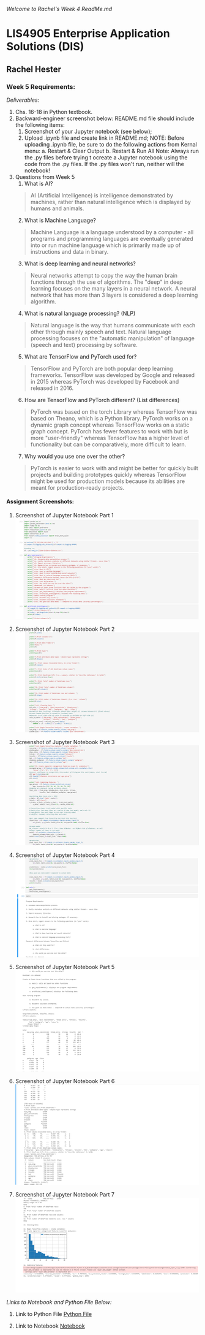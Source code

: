*Welcome to Rachel's Week 4 ReadMe.md*

>

# LIS4905 Enterprise Application Solutions (DIS)

## Rachel Hester

### Week 5 Requirements:

*Deliverables:*

1. Chs. 16-18 in Python textbook.
2. Backward-engineer screenshot below: README.md file should include the 
   following items:
	1. Screenshot of your Jupyter notebook (see below);
	2. Upload .ipynb file and create link in README.md; NOTE: Before uploading .ipynb file, be sure to do the following actions from Kernal menu: a. Restart & Clear Output b. Restart & Run All Note: Always run the .py files before trying t ocreate a Jupyter notebook using the code from the .py files. If the .py files won't run, neither will the notebook!
3. Questions from Week 5
	1. What is AI? 
	> AI (Artificial Intelligence) is intelligence demonstrated by machines, rather than natural intelligence which is displayed by humans and animals.
	2. What is Machine Language?
	> Machine Language is a language understood by a computer - all programs and programming languages are eventually generated into or run machine language which is primarily made up of instructions and data in binary.
	3. What is deep learning and neural networks?
	> Neural networks attempt to copy the way the human brain functions through the use of algorithms. The "deep" in deep learning focuses on the many layers in a neural network. A neural network that has more than 3 layers is considered a deep learning algorithm.
	4. What is natural language processing? (NLP)
	> Natural language is the way that humans communicate with each other through mainly speech and text. Natural language processing focuses on the "automatic manipulation" of language (speech and text) processing by software. 
	5. What are TensorFlow and PyTorch used for?
	> TensorFlow and PyTorch are both popular deep learning frameworks. TensorFlow was developed by Google and released in 2015 whereas PyTorch was developed by Facebook and released in 2016. 
	6. How are TensorFlow and PyTorch different? (List differences)
	> PyTorch was based on the torch Library whereas TensorFlow was based on Theano, which is a Python library.
	> PyTorch works on a dynamic graph concept whereas TensorFlow works on a static graph concept.
	> PyTorch has fewer features to work with but is more "user-friendly" whereas TensorFlow has a higher level of functionality but can be comparatively, more difficult to learn. 
	7. Why would you use one over the other?
	> PyTorch is easier to work with and might be better for quickly built projects and building prototypes quickly whereas TensorFlow might be used for production models because its abilities are meant for production-ready projects. 


> 
> 
> 

#### Assignment Screenshots:

1. Screenshot of Jupyter Notebook Part 1                                   
![Jupyter Notebook 1](img/week5_1.png) 

2. Screenshot of Jupyter Notebook Part 2
![Jupyter Notebook 2](img/week5_2.png)

3. Screenshot of Jupyter Notebook Part 3
![Jupyter Notebook 3](img/week5_3.png)

4. Screenshot of Jupyter Notebook Part 4
![Jupyter Notebook 4](img/week5_4.png)

5. Screenshot of Jupyter Notebook Part 5
![Jupyter Notebook 5](img/week5_5.png)

6. Screenshot of Jupyter Notebook Part 6
![Jupyter Notebook 6](img/week5_6.png)

7. Screenshot of Jupyter Notebook Part 7
![Jupyter Notebook 7](img/week5_7.png)

*Links to Notebook and Python File Below:*

1. Link to Python File
[Python File](docs/week5.py "Week 5")

2. Link to Notebook
[Notebook](docs/Week5.ipynb "Week 4 Notebook")